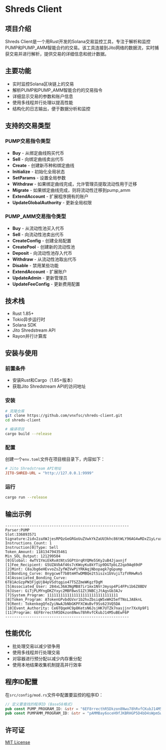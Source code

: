 # Shreds Client

## 项目介绍

Shreds Client是一个用Rust开发的Solana交易监控工具，专注于解析和监控PUMP和PUMP_AMM智能合约的交易。该工具连接到Jito网络的数据流，实时捕获交易并进行解析，提供交易的详细信息和统计数据。

## 主要功能

- 实时监控Solana区块链上的交易
- 解析PUMP和PUMP_AMM智能合约的交易指令
- 详细显示交易的参数和账户信息
- 使用多线程并行处理以提高性能
- 结构化的日志输出，便于数据分析和监控

## 支持的交易类型

### PUMP交易指令类型

- **Buy** - 从绑定曲线购买代币
- **Sell** - 向绑定曲线卖出代币
- **Create** - 创建新币种和绑定曲线
- **Initialize** - 初始化全局状态
- **SetParams** - 设置全局参数
- **Withdraw** - 如果绑定曲线完成，允许管理员提取流动性用于迁移
- **Migrate** - 如果绑定曲线完成，则将流动性迁移到pump_amm
- **ExtendAccount** - 扩展程序拥有的账户
- **UpdateGlobalAuthority** - 更新全局权限

### PUMP_AMM交易指令类型

- **Buy** - 从流动性池买入代币
- **Sell** - 向流动性池卖出代币
- **CreateConfig** - 创建全局配置
- **CreatePool** - 创建新的流动性池
- **Deposit** - 向流动性池存入代币
- **Withdraw** - 从流动性池取出代币
- **Disable** - 禁用某些功能
- **ExtendAccount** - 扩展账户
- **UpdateAdmin** - 更新管理员
- **UpdateFeeConfig** - 更新费用配置

## 技术栈

- Rust 1.85+
- Tokio异步运行时
- Solana SDK
- Jito Shredstream API
- Rayon并行计算库

## 安装与使用

### 前置条件

- 安装Rust和Cargo（1.85+版本）
- 获取Jito Shredstream API的访问地址

### 安装

```bash
# 克隆仓库
git clone https://github.com/vnxfsc/shreds-client.git
cd shreds-client

# 编译项目
cargo build --release
```

### 配置

创建一个`env.toml`文件在项目根目录下，内容如下：

```toml
# Jito Shredstream API地址
JITO-SHRED-URL = "http://127.0.0.1:9999"
```

### 运行

```bash
cargo run --release
```

## 输出示例

```
--------------------------------------------------------
Parser:PUMP
Slot:336893571
Signature:2idv2zaXWJjesRPQzGeGRGoUuZVwkYkZaUU3khc86tWLY96AG4wRDxZ1yLrux6RE7q1igBJFpAgVdjKCfDVojWJh
Instructions_Count: 1
Instruction[0]Type: Sell
Token_Amount: 11813479435461
Min_SOL_Output: 121299504 
[0]Global: 4wTV1YmiEkRvAtNtsSGPtUrqRYQMe5SKy2uB4Jjaxnjf
[1]Fee_Recipient: G5UZAVbAf46s7cKWoyKu8kYTip9DGTpbLZ2qa9Aq69dP
[2]Mint: C8aJbg6eHEvvoZsZyfWZVwPiYRKAqjNbopagk7gGpump
[3]Bonding_Curve: 8nygcweT7bBtmHTwDMBQe2tSiszx1bVujiTzfVRHwRo5
[4]Associated_Bonding_Curve: 6T81AcGzpPW3FjgUjB4pVSdtqgio47TSZZmeWKgzfDgM
[5]Associated_User: 284xL36A3NgMB87ir1mx1NVrJmysp4Pi4FPs1b6Z8BDV
[6]User: GiTjPLMYngDKZYxyc2MBFBwsS1Zt3NBCjJtAgsGb3AJv
[7]System_Program: 11111111111111111111111111111111
[8]Token_Program: ATokenGPvbdGVxr1b2hvZbsiqW5xWH25efTNsLJA8knL
[9]Rent: TokenkegQfeZyiNwAJbNbGKPFXCWuBvf9Ss623VQ5DA
[10]Event_Authority: Ce6TQqeHC9p8KetsN6JsjHK7UTZk7nasjjnr7XxXp9F1
[11]Program: 6EF8rrecthR5Dkzon8Nwu78hRvfCKubJ14M5uBEwF6P
--------------------------------------------------------
```

## 性能优化

- 批处理交易以减少锁争用
- 使用多线程并行处理交易
- 对容器进行预分配以减少内存重分配
- 使用本地结果收集机制提高并行效率

## 程序ID配置

在`src/config/mod.rs`文件中配置要监控的程序ID：

```rust
// 定义要查找的程序ID (Base58格式)
pub const PUMP_PROGRAM_ID: &str = "6EF8rrecthR5Dkzon8Nwu78hRvfCKubJ14M5uBEwF6P";
pub const PUMPAMM_PROGRAM_ID: &str = "pAMMBay6oceH9fJKBRHGP5D4bD4sWpmSwMn52FMfXEA";
```

## 许可证

[MIT License](LICENSE) 
